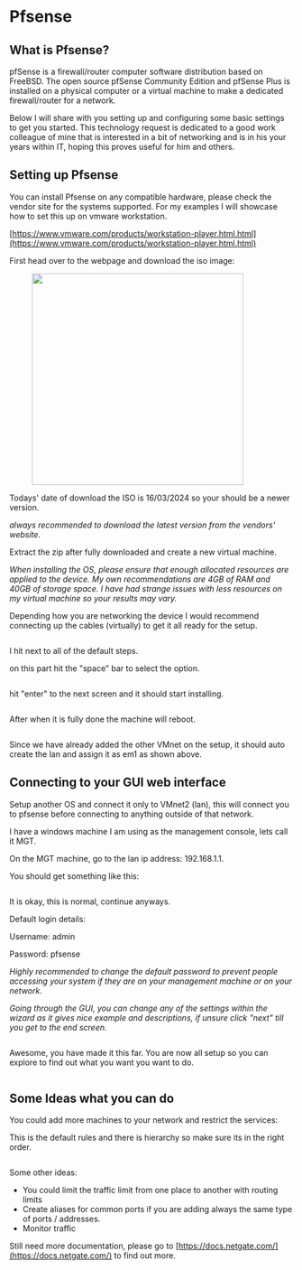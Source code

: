 # Pfsense

## What is Pfsense?

pfSense is a firewall/router computer software distribution based on FreeBSD. The open source pfSense Community Edition and pfSense Plus is installed on a physical computer or a virtual machine to make a dedicated firewall/router for a network.

Below I will share with you setting up and configuring some basic settings to get you started. This technology request is dedicated to a good work colleague of mine that is interested in a bit of networking and is in his your years within IT, hoping this proves useful for him and others.



## Setting up Pfsense

You can install Pfsense on any compatible hardware, please check the vendor site for the systems supported. For my examples I will showcase how to set this up on vmware workstation.

[https://www.vmware.com/products/workstation-player.html.html](https://www.vmware.com/products/workstation-player.html.html)

First head over to the webpage and download the iso image:



<figure><img src="../.gitbook/assets/image.png" alt="" width="375"><figcaption></figcaption></figure>

Todays' date of download the ISO is 16/03/2024 so your should be a newer version.

_always recommended to download the latest version from the vendors' website._



Extract the zip after fully downloaded and create a new virtual machine.

_When installing the OS, please ensure that enough allocated resources are applied to the device. My own recommendations are 4GB of RAM and 40GB of storage space. I have had strange issues with less resources on my virtual machine so your results may vary._

Depending how you are networking the device I would recommend connecting up the cables (virtually) to get it all ready for the setup.

<figure><img src="../.gitbook/assets/image (3).png" alt=""><figcaption></figcaption></figure>

I hit next to all of the default steps.

on this part hit the "space" bar to select the option.

<figure><img src="../.gitbook/assets/image (4).png" alt=""><figcaption></figcaption></figure>

hit "enter" to the next screen and it should start installing.

<figure><img src="../.gitbook/assets/image (5).png" alt=""><figcaption></figcaption></figure>

After when it is fully done the machine will reboot.

<figure><img src="../.gitbook/assets/image (6).png" alt=""><figcaption></figcaption></figure>

Since we have already added the other VMnet on the setup, it should auto create the lan and assign it as em1 as shown above.

## Connecting to your GUI web interface

Setup another OS and connect it only to VMnet2 (lan), this will connect you to pfsense before connecting to anything outside of that network.

I have a windows machine I am using as the management console, lets call it MGT.

On the MGT machine, go to the lan ip address: 192.168.1.1.&#x20;

You should get something like this:

<figure><img src="../.gitbook/assets/image (7).png" alt=""><figcaption></figcaption></figure>

It is okay, this is normal, continue anyways.

Default login details:

Username: admin

Password: pfsense

_Highly recommended to change the default password to prevent people accessing your system if they are on your management machine or on your network._

_Going through the GUI, you can change any of the settings within the wizard as it gives nice example and descriptions, if unsure click "next" till you get to the end screen._

<figure><img src="../.gitbook/assets/image (8).png" alt=""><figcaption></figcaption></figure>



Awesome, you have made it this far. You are now all setup so you can explore to find out what you want you want to do.&#x20;

<figure><img src="../.gitbook/assets/image (10).png" alt=""><figcaption></figcaption></figure>

## Some Ideas what you can do

You could add more machines to your network and restrict the services:

This is the default rules and there is hierarchy so make sure its in the right order.&#x20;

<figure><img src="../.gitbook/assets/image (11).png" alt=""><figcaption></figcaption></figure>

Some other ideas:

* You could limit the traffic limit from one place to another with routing limits
* Create aliases for common ports if you are adding always the same type of ports / addresses.
* Monitor traffic

Still need more documentation, please go to [https://docs.netgate.com/](https://docs.netgate.com/) to find out more.




